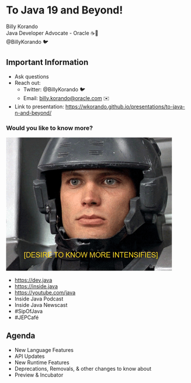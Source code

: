 # To Java 19 and Beyond!

Billy Korando 
<br/>
Java Developer Advocate - Oracle ☕️🥑
<br/>
@BillyKorando 🐦

>>
## Important Information

* Ask questions
* Reach out: 
    * Twitter: @BillyKorando 🐦
    * Email: billy.korando@oracle.com ✉️
* Link to presentation: https://wkorando.github.io/presentations/to-java-n-and-beyond/
>>
### Would you like to know more?

![](images/know-more.gif)

* https://dev.java
* https://inside.java
* https://youtube.com/java 
* Inside Java Podcast
* Inside Java Newscast
* #SipOfJava
* #JEPCafé
>>
## Agenda
* New Language Features
* API Updates
* New Runtime Features
* Deprecations, Removals, & other changes to know about
* Preview & Incubator